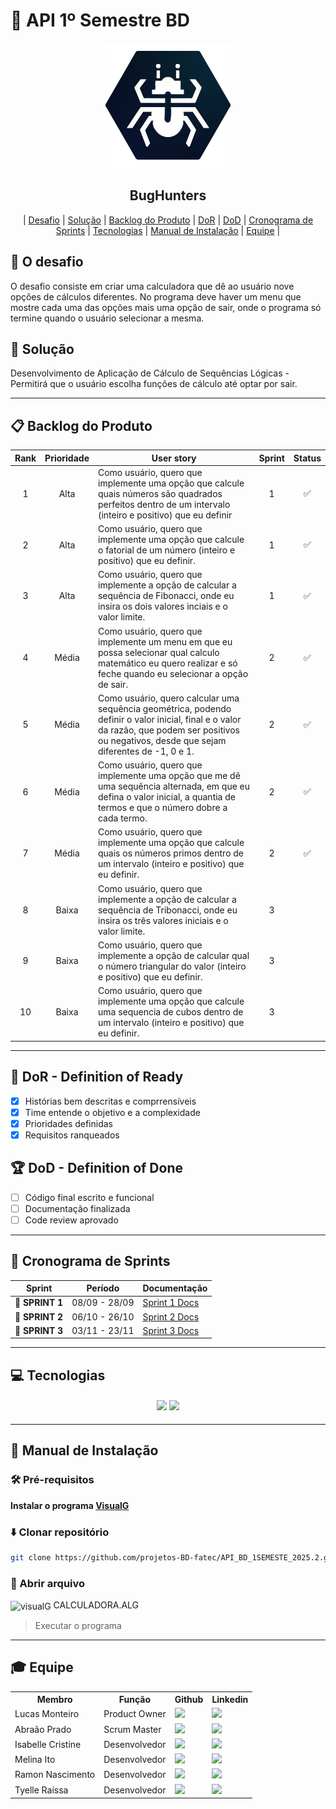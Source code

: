 # 👾 API 1º Semestre BD

<p align="center">
      <img src="imagens\bughunters.png" alt="logo da BugHunters" width="200">
      <h2 align="center">BugHunters</h2>
</p>

<p align="center">
| <a href ="#desafio"> Desafio</a>  |
  <a href ="#solucao"> Solução</a>  |   
  <a href ="#backlog"> Backlog do Produto</a>  |
  <a href ="#dor">DoR</a>  |
  <a href ="#dod">DoD</a>  |
  <a href ="#sprint"> Cronograma de Sprints</a>  |
  <a href ="#tecnologias">Tecnologias</a> |
  <a href ="#manual">Manual de Instalação</a>  | 
  <a href ="#equipe"> Equipe</a> |
</p>
  
## 🏅 O desafio <a id="desafio"></a>

O desafio consiste em criar uma calculadora que dê ao usuário nove opções de cálculos diferentes. No 
programa deve haver um menu que mostre cada uma das opções mais uma opção de sair, onde o programa só
termine quando o usuário selecionar a mesma.

## 🏅 Solução <a id="solucao"></a>

Desenvolvimento de Aplicação de Cálculo de Sequências Lógicas - Permitirá que o usuário escolha funções de cálculo até optar por sair.

---

## 📋 Backlog do Produto <a id="backlog"></a>

| Rank | Prioridade | User story | Sprint | Status |
| :--: | :--------: | --------------------------------------------------------------------------------------------------------------------------------------------------------- | :--: | :--: |
|   1  |    Alta    | Como usuário, quero que implemente uma opção que calcule quais números são quadrados perfeitos dentro de um intervalo (inteiro e positivo) que eu definir |  1   |  ✅ |
|   2  |    Alta    | Como usuário, quero que implemente uma opção que calcule o fatorial de um número (inteiro e positivo) que eu definir. | 1 | ✅ |
|   3  |    Alta    | Como usuário, quero que implemente a opção de calcular a sequência de Fibonacci, onde eu insira os dois valores inciais e o valor limite. | 1 | ✅ |
|   4  |    Média   | Como usuário, quero que implemente um menu em que eu possa selecionar qual calculo matemático eu quero realizar e só feche quando eu selecionar a opção de sair. | 2 | ✅ |
|   5  |    Média   | Como usuário, quero calcular uma sequência geométrica, podendo definir o valor inicial, final e o valor da razão, que podem ser positivos ou negativos, desde que sejam diferentes de -1, 0 e 1. | 2 | ✅ |
|   6  |    Média   | Como usuário, quero que implemente uma opção que me dê uma sequência alternada, em que eu defina o valor inicial, a quantia de termos e que o número dobre a cada termo. | 2 | ✅ |
|   7  |    Média   | Como usuário, quero que implemente uma opção que calcule quais os números primos dentro de um intervalo (inteiro e positivo) que eu definir. | 2 | ✅ |
|   8  |    Baixa   | Como usuário, quero que implemente a opção de calcular a sequência de Tribonacci, onde eu insira os três valores iniciais e o valor limite. | 3 |   |
|  9   |    Baixa   | Como usuário, quero que implemente a opção de calcular qual o número triangular do valor (inteiro e positivo) que eu definir. | 3 |   |
|  10  |    Baixa   | Como usuário, quero que implemente uma opção que calcule uma sequencia de cubos dentro de um intervalo (inteiro e positivo) que eu definir. | 3 |   |

---

## 🏃‍ DoR - Definition of Ready <a id="dor"></a>

- [x] Histórias bem descritas e comprrensíveis
- [x] Time entende o objetivo e a complexidade
- [x] Prioridades definidas
- [x] Requisitos ranqueados

## 🏆 DoD - Definition of Done <a id="dod"></a>
- [ ] Código final escrito e funcional
- [ ] Documentação finalizada
- [ ] Code review aprovado

---

## 📅 Cronograma de Sprints <a id="sprint"></a>

| Sprint          |    Período    | Documentação    |
| --------------- | :-----------: | --------------- |
| 🔖 **SPRINT 1** | 08/09 - 28/09 | [Sprint 1 Docs](Sprints/Sprint1) |
| 🔖 **SPRINT 2** | 06/10 - 26/10 | [Sprint 2 Docs](Sprints/Sprint2) |
| 🔖 **SPRINT 3** | 03/11 - 23/11 | [Sprint 3 Docs](Sprints/Sprint3) |

---

## 💻 Tecnologias <a id="tecnologias"></a>

<h4 align="center">
      <a href="https://sourceforge.net/projects/visualg30/"/><img src="https://img.shields.io/badge/visualg-blue.svg?style=for-the-badge&logo=Visualg&logoColor=white"/></a>
      <a href="https://github.com/"><img src="https://img.shields.io/badge/github-%23121011.svg?style=for-the-badge&logo=github&logoColor=white"/></a>
</h4>

---

## 📖 Manual de Instalação <a id="manual"></a>

### 🛠 Pré-requisitos
**Instalar o programa <a href="https://sourceforge.net/projects/visualg30/">VisualG</a>**

### ⬇️ Clonar repositório
```bash
git clone https://github.com/projetos-BD-fatec/API_BD_1SEMESTE_2025.2.git
```
### 📂 Abrir arquivo
<img src="https://computerlanguagesite.wordpress.com/wp-content/uploads/2025/02/iconalg.jpg?w=181" alt="visualG" width="30" align="Center"> CALCULADORA.ALG
> Executar o programa

---

## 🎓 Equipe <a id="equipe"></a>

<div align="center">
  <table>
    <tr>
      <th>Membro</th>
      <th>Função</th>
      <th>Github</th>
      <th>Linkedin</th>
    </tr>
    <tr>
      <td>Lucas Monteiro</td>
      <td>Product Owner</td>
      <td><a href="https://github.com/lhmontech"><img src="https://img.shields.io/badge/GitHub-100000?style=for-the-badge&logo=github&logoColor=white"></a></td>
      <td><a href="https://www.linkedin.com/in/lucas-henrique-monteiro-55101a365"><img src="https://img.shields.io/badge/LinkedIn-0077B5?style=for-the-badge&logo=linkedin&logoColor=white"></a></td>
    </tr>
    <tr>
      <td>Abraão Prado</td>
      <td>Scrum Master</td>
      <td><a href="https://github.com/abraaops25"><img src="https://img.shields.io/badge/GitHub-100000?style=for-the-badge&logo=github&logoColor=white"></a></td>
      <td><a href="https://br.linkedin.com/in/abra%C3%A3o-prado-santana-830a06123"><img src="https://img.shields.io/badge/LinkedIn-0077B5?style=for-the-badge&logo=linkedin&logoColor=white"></a></td>
    </tr>
          <tr>
      <td>Isabelle Cristine</td>
      <td>Desenvolvedor</td>
      <td><a href="https://github.com/bellecristines"><img src="https://img.shields.io/badge/GitHub-100000?style=for-the-badge&logo=github&logoColor=white"></a></td>
      <td><a href="https://www.linkedin.com/in/isabelle-leite-597a66362/"><img src="https://img.shields.io/badge/LinkedIn-0077B5?style=for-the-badge&logo=linkedin&logoColor=white"></a></td>
    </tr>
    <tr>
      <td>Melina Ito</td>
      <td>Desenvolvedor</td>
      <td><a href="https://github.com/melinaito1"><img src="https://img.shields.io/badge/GitHub-100000?style=for-the-badge&logo=github&logoColor=white"></a></td>
      <td><a href="https://www.linkedin.com/in/melinaito/"><img src="https://img.shields.io/badge/LinkedIn-0077B5?style=for-the-badge&logo=linkedin&logoColor=white"></a></td>
    </tr>
          <td>Ramon Nascimento</td>
      <td>Desenvolvedor</td>
      <td><a href="https://github.com/Ramon-1221"><img src="https://img.shields.io/badge/GitHub-100000?style=for-the-badge&logo=github&logoColor=white"></a></td>
      <td><a href="https://www.linkedin.com/in/ramon-nascimento-3bbb68249/"><img src="https://img.shields.io/badge/LinkedIn-0077B5?style=for-the-badge&logo=linkedin&logoColor=white"></a></td>
    </tr>
    <tr>
      <td>Tyelle Raíssa</td>
      <td>Desenvolvedor</td>
      <td><a href="https://github.com/tyellerayssaperez-cmd"><img src="https://img.shields.io/badge/GitHub-100000?style=for-the-badge&logo=github&logoColor=white"></a></td>
      <td><a href="https://www.linkedin.com/in/tyelle-rayssa-perez-31681020b"><img src="https://img.shields.io/badge/LinkedIn-0077B5?style=for-the-badge&logo=linkedin&logoColor=white"></a></td>
    </tr>
    <tr>
    
  </table>
</div>

